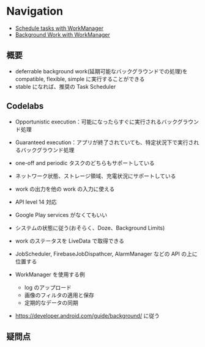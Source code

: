 # Navigation

* [Schedule tasks with WorkManager](https://developer.android.com/topic/libraries/architecture/workmanager)
* [Background Work with WorkManager](https://codelabs.developers.google.com/codelabs/android-workmanager/)

## 概要

* deferrable background work(延期可能なバックグラウンドでの処理)を compatible, flexible, simple に実行することができる
* stable になれば、推奨の Task Scheduler

## Codelabs

* Opportunistic execution：可能になったらすぐに実行されるバックグラウンド処理
* Guaranteed execution：アプリが終了されていても、特定状況下で実行されるバックグラウンド処理

* one-off and periodic タスクのどちらもサポートしている
* ネットワーク状態、ストレージ領域、充電状況にサポートしている
* work の出力を他の work の入力に使える
* API level 14 対応
* Google Play services がなくてもいい
* システムの状態に従う(おそらく、Doze、Background Limits)
* work のステータスを LiveData で取得できる

* JobScheduler, FirebaseJobDispathcer, AlarmManager などの API の上に位置する

* WorkManager を使用する例
  * log のアップロード
  * 画像のフィルタの適用と保存
  * 定期的なデータの同期
* https://developer.android.com/guide/background/ に従う

## 疑問点
